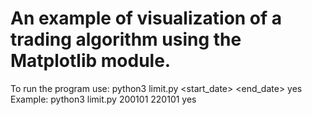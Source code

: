 # An example of visualization of a trading algorithm using the Matplotlib module.

To run the program use:
python3 limit.py <start_date> <end_date> yes
Example:
python3 limit.py 200101 220101 yes
